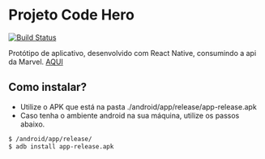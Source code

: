 # Projeto Code Hero

[![Build Status](https://travis-ci.org/joemccann/dillinger.svg?branch=master)](https://travis-ci.org/joemccann/dillinger)

Protótipo de aplicativo, desenvolvido com React Native, consumindo a api da Marvel. [AQUI](https://developer.marvel.com/)

## Como instalar?
* Utilize o APK que está na pasta ./android/app/release/app-release.apk
* Caso tenha o ambiente android na sua máquina, utilize os passos abaixo.
```sh
$ /android/app/release/
$ adb install app-release.apk
```